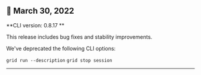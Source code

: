 
## :partying_face: March 30, 2022

**CLI version: 0.8.17 **

This release includes bug fixes and stability improvements. 

We've deprecated the following CLI options:

`grid run --description`
`grid stop session`

---
